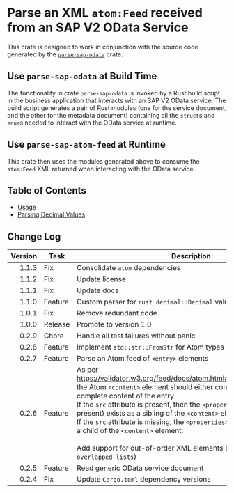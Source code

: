 # Parse an XML `atom:Feed` received from an SAP V2 OData Service

This crate is designed to work in conjunction with the source code generated by the [`parse-sap-odata`](https://crates.io/crates/parse-sap-odata) crate.

## Use `parse-sap-odata` at Build Time

The functionality in crate `parse-sap-odata` is invoked by a Rust build script in the business application that interacts with an SAP V2 OData service.  The build script generates a pair of Rust modules (one for the service document, and the other for the metadata document) containing all the `struct`s and `enum`s needed to interact with the OData service at runtime.

## Use `parse-sap-atom-feed` at Runtime

This crate then uses the modules generated above to consume the `atom:Feed` XML returned when interacting with the OData service.

## Table of Contents

* [Usage](./docs/usage.md)
* [Parsing Decimal Values](./docs/decimals.md)

## Change Log

| Version | Task    | Description                                                                                                                                                                                                                                                                                                                                                                                                                                                                                                                  |
|--------:|---------|------------------------------------------------------------------------------------------------------------------------------------------------------------------------------------------------------------------------------------------------------------------------------------------------------------------------------------------------------------------------------------------------------------------------------------------------------------------------------------------------------------------------------|
|   1.1.3 | Fix     | Consolidate `atom` dependencies                                                                                                                                                                                                                                                                                                                                                                                                                                                                                              |
|   1.1.2 | Fix     | Update license                                                                                                                                                                                                                                                                                                                                                                                                                                                                                                               |
|   1.1.1 | Fix     | Update docs                                                                                                                                                                                                                                                                                                                                                                                                                                                                                                                  |
|   1.1.0 | Feature | Custom parser for `rust_decimal::Decimal` values                                                                                                                                                                                                                                                                                                                                                                                                                                                                             |
|   1.0.1 | Fix     | Remove redundant code                                                                                                                                                                                                                                                                                                                                                                                                                                                                                                        |
|   1.0.0 | Release | Promote to version 1.0                                                                                                                                                                                                                                                                                                                                                                                                                                                                                                       |
|   0.2.9 | Chore   | Handle all test failures without panic                                                                                                                                                                                                                                                                                                                                                                                                                                                                                       |
|   0.2.8 | Feature | Implement `std::str::FromStr` for Atom types                                                                                                                                                                                                                                                                                                                                                                                                                                                                                 |
|   0.2.7 | Feature | Parse an Atom feed of `<entry>` elements                                                                                                                                                                                                                                                                                                                                                                                                                                                                                     |
|   0.2.6 | Feature | As per <https://validator.w3.org/feed/docs/atom.html#requiredEntryElements>, the Atom `<content>` element should either contain or link to, the complete content of the entry.<br>If the `src` attribute is present, then the `<properties>` element (if present) exists as a sibling of the `<content>` element.<br>If the `src` attribute is missing, the `<properties>` element must exist as a child of the `<content>` element.<br><br>Add support for out-of-order XML elements (quick-xml feature `overlapped-lists`) |
|   0.2.5 | Feature | Read generic OData service document                                                                                                                                                                                                                                                                                                                                                                                                                                                                                          |
|   0.2.4 | Fix     | Update `Cargo.toml` dependency versions                                                                                                                                                                                                                                                                                                                                                                                                                                                                                      |
